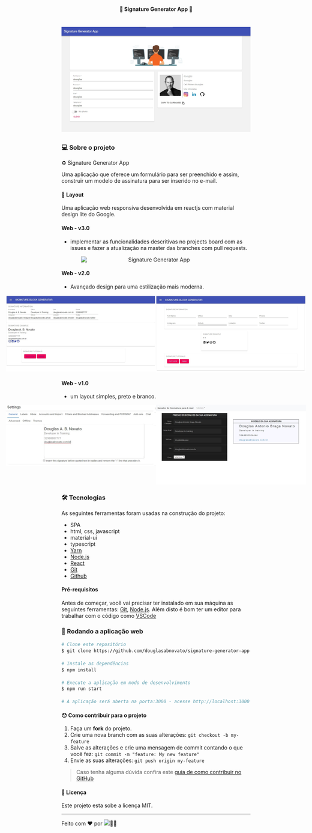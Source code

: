 <h4 align="center"> 
	🚧 Signature Generator App 🚀
</h4> 

<h1 align="center">
    <img alt="Signature Generator App" title="#SignatureGeneratorApp" src="./.github/signature-generator-app-v3.0.jpg" />
</h1>

### 💻 Sobre o projeto

♻️ Signature Generator App 

Uma aplicação que oferece um formulário para ser preenchido e assim, construir um modelo de assinatura para ser inserido no e-mail. 
 
#### 🎨 Layout

Uma aplicação web responsiva desenvolvida em reactjs com material design lite do Google. 

#### Web - v3.0

- implementar as funcionalidades descritivas no projects board com as issues e fazer a atualização na master das branches com pull requests.

<p align="center" style="display: flex; align-items: flex-start; justify-content: center;">
  <img alt="Signature Generator App" title="#SignatureGeneratorApp" src="./.github/./.github/signature-generator-app-v3.0.jpg" width="400px">
</p>

#### Web - v2.0

- Avançado design para uma estilização mais moderna.

<p align="center" style="display: flex; align-items: flex-start; justify-content: center;">
  <img alt="Signature Generator App" title="#SignatureGeneratorApp" src="./.github/tela-2.jpg" width="400px">
  <img alt="Signature Generator App" title="#SignatureGeneratorApp" src="./.github/tela-1.jpg" width="400px">
</p>

#### Web - v1.0

- um layout simples, preto e branco.

<p align="center" style="display: flex; align-items: flex-start; justify-content: center;">
  <img alt="Signature Generator" title="#Signature Generator" src="./.github/tela-3.jpg" width="400px">
  <img alt="Signature Generator" title="#Signature Generator" src="./.github/tela-4.jpg" width="400px">
</p>

### 🛠 Tecnologias

As seguintes ferramentas foram usadas na construção do projeto:

- SPA
- html, css, javascript
- material-ui
- typescript
- [Yarn][yarn]
- [Node.js][nodejs]
- [React][reactjs]
- [Git][git]
- [Github][github]

#### Pré-requisitos

Antes de começar, você vai precisar ter instalado em sua máquina as seguintes ferramentas:
[Git][git], [Node.js][nodejs]. 
Além disto é bom ter um editor para trabalhar com o código como [VSCode][vscode]

### 🧭 Rodando a aplicação web

```bash
# Clone este repositório
$ git clone https://github.com/douglasabnovato/signature-generator-app

# Instale as dependências
$ npm install

# Execute a aplicação em modo de desenvolvimento
$ npm run start

# A aplicação será aberta na porta:3000 - acesse http://localhost:3000
```

#### 😯 Como contribuir para o projeto

1. Faça um **fork** do projeto.
2. Crie uma nova branch com as suas alterações: `git checkout -b my-feature`
3. Salve as alterações e crie uma mensagem de commit contando o que você fez: `git commit -m "feature: My new feature"`
4. Envie as suas alterações: `git push origin my-feature`
> Caso tenha alguma dúvida confira este [guia de como contribuir no GitHub](https://github.com/firstcontributions/first-contributions)

#### 📝 Licença

Este projeto esta sobe a licença MIT.

---

Feito com ❤️ por <a href="https://www.linkedin.com/in/douglasabnovato/"><img src="https://img.shields.io/static/v1?label=Dev&message=douglasabnovato&color=7159c1&style=for-the-badge&logo=ghost"/></a>👋🏽

[git]: https://git-scm.com/doc
[github]: https://docs.github.com/en
[nodejs]: https://nodejs.org/
[reactjs]: https://reactjs.org
[yarn]: https://yarnpkg.com/
[vscode]: https://code.visualstudio.com/
